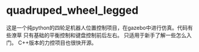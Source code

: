 # quadruped_wheel_legged
这是一个纯python的四轮足机器人位置控制项目，在gazebo中进行仿真。代码有些潦草
只有基础的平衡控制和键盘控制前后左右。
只适用于新手了解一些怎么入门。
C++版本的力控项目也很快开源。
